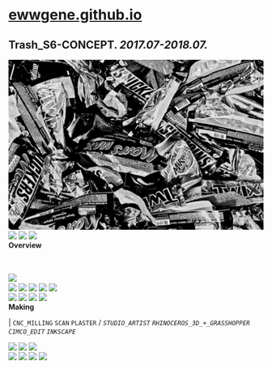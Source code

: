 
# [ewwgene.github.io](https://ewwgene.github.io/)
## Trash_S6-CONCEPT. _2017.07-2018.07._
![Trash_S6-CONCEPT](/100.jpg)<a href="https://ewwgene.github.io/Trash_S6-CONCEPT/101.jpg"><img src="https://ewwgene.github.io/Trash_S6-CONCEPT/101.jpg" height="75"></a> <a href="https://ewwgene.github.io/Trash_S6-CONCEPT/102.jpg"><img src="https://ewwgene.github.io/Trash_S6-CONCEPT/102.jpg" height="75"></a> <a href="https://ewwgene.github.io/Trash_S6-CONCEPT/103.jpg"><img src="https://ewwgene.github.io/Trash_S6-CONCEPT/103.jpg" height="75"></a> 
<br>
**Overview**

<br><br>
<a href="https://ewwgene.github.io/Trash_S6-CONCEPT/Making/309.jpg"><img src="https://ewwgene.github.io/Trash_S6-CONCEPT/Making/309.jpg" height="75"></a> <br><a href="https://ewwgene.github.io/Trash_S6-CONCEPT/Making/407.jpg"><img src="https://ewwgene.github.io/Trash_S6-CONCEPT/Making/407.jpg" height="75"></a> <a href="https://ewwgene.github.io/Trash_S6-CONCEPT/Making/411.jpg"><img src="https://ewwgene.github.io/Trash_S6-CONCEPT/Making/411.jpg" height="75"></a> <a href="https://ewwgene.github.io/Trash_S6-CONCEPT/Making/413.jpg"><img src="https://ewwgene.github.io/Trash_S6-CONCEPT/Making/413.jpg" height="75"></a> <a href="https://ewwgene.github.io/Trash_S6-CONCEPT/Making/415.jpg"><img src="https://ewwgene.github.io/Trash_S6-CONCEPT/Making/415.jpg" height="75"></a> <a href="https://ewwgene.github.io/Trash_S6-CONCEPT/Making/417.jpg"><img src="https://ewwgene.github.io/Trash_S6-CONCEPT/Making/417.jpg" height="75"></a> <br><a href="https://ewwgene.github.io/Trash_S6-CONCEPT/Making/613.jpg"><img src="https://ewwgene.github.io/Trash_S6-CONCEPT/Making/613.jpg" height="75"></a> <a href="https://ewwgene.github.io/Trash_S6-CONCEPT/Making/614.jpg"><img src="https://ewwgene.github.io/Trash_S6-CONCEPT/Making/614.jpg" height="75"></a> <a href="https://ewwgene.github.io/Trash_S6-CONCEPT/Making/615.jpg"><img src="https://ewwgene.github.io/Trash_S6-CONCEPT/Making/615.jpg" height="75"></a> <a href="https://ewwgene.github.io/Trash_S6-CONCEPT/Making/617.jpg"><img src="https://ewwgene.github.io/Trash_S6-CONCEPT/Making/617.jpg" height="75"></a> <br>
**Making**

|
`CNC_MILLING` `SCAN` `PLASTER` 
/
_`STUDIO_ARTIST`_ _`RHINOCEROS_3D_+_GRASSHOPPER`_ _`CIMCO_EDIT`_ _`INKSCAPE`_ 
<br>

<a href="https://ewwgene.github.io/Trash_S6-CONCEPT/301.jpg"><img src="https://ewwgene.github.io/Trash_S6-CONCEPT/301.jpg" height="75"></a> <a href="https://ewwgene.github.io/Trash_S6-CONCEPT/303.jpg"><img src="https://ewwgene.github.io/Trash_S6-CONCEPT/303.jpg" height="75"></a> <a href="https://ewwgene.github.io/Trash_S6-CONCEPT/305.jpg"><img src="https://ewwgene.github.io/Trash_S6-CONCEPT/305.jpg" height="75"></a> 
<br>
<a href="https://ewwgene.github.io/Trash_S6-CONCEPT/401.jpg"><img src="https://ewwgene.github.io/Trash_S6-CONCEPT/401.jpg" height="75"></a> <a href="https://ewwgene.github.io/Trash_S6-CONCEPT/403.jpg"><img src="https://ewwgene.github.io/Trash_S6-CONCEPT/403.jpg" height="75"></a> <a href="https://ewwgene.github.io/Trash_S6-CONCEPT/405.jpg"><img src="https://ewwgene.github.io/Trash_S6-CONCEPT/405.jpg" height="75"></a> <a href="https://ewwgene.github.io/Trash_S6-CONCEPT/407.jpg"><img src="https://ewwgene.github.io/Trash_S6-CONCEPT/407.jpg" height="75"></a> 
